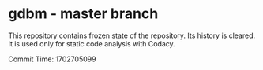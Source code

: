 # gdbm - master branch

This repository contains frozen state of the repository.
Its history is cleared. It is used only for static code
analysis with Codacy.

Commit Time: 1702705099